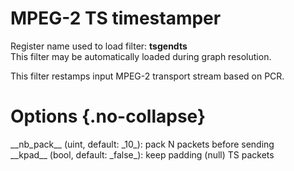 <!-- automatically generated - do not edit, patch gpac/applications/gpac/gpac.c -->

# MPEG-2 TS timestamper  
  
Register name used to load filter: __tsgendts__  
This filter may be automatically loaded during graph resolution.  
  
This filter restamps input MPEG-2 transport stream based on PCR.  
  

# Options  {.no-collapse}  
  
<div markdown class="option">  
<a id="nb_pack">__nb_pack__</a> (uint, default: _10_): pack N packets before sending  
</div>  
<div markdown class="option">  
<a id="kpad">__kpad__</a> (bool, default: _false_): keep padding (null) TS packets  
</div>  
  
